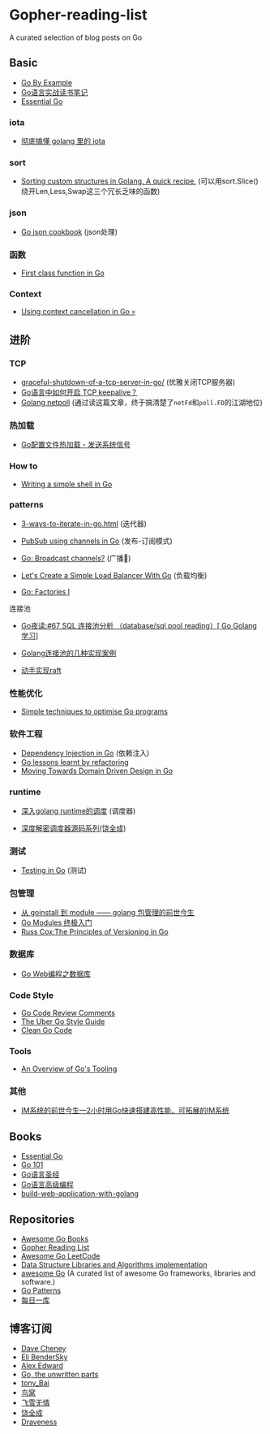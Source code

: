 # Gopher-reading-list
A curated selection of blog posts on Go


## Basic

- [Go By Example](https://gobyexample.com/)
- [Go语言实战读书笔记](https://www.flysnow.org/2017/03/04/go-in-action-go-package.html)
- [Essential Go](https://www.programming-books.io/essential/go/)

### iota
- [彻底搞懂 golang 里的 iota](https://blog.wolfogre.com/posts/golang-iota/)

### sort
- [Sorting custom structures in Golang. A quick recipe.](https://thenotexpert.com/golang-sorting/) (可以用sort.Slice()绕开Len,Less,Swap这三个冗长乏味的函数)


### json
- [Go json cookbook](https://eli.thegreenplace.net/2019/go-json-cookbook/) (json处理)

### 函数
- [First class function in Go](https://mp.weixin.qq.com/s/0zSFzPVLdTl_5IoFgwtnFA)

### Context
- [Using context cancellation in Go 💀](https://www.sohamkamani.com/blog/golang/2018-06-17-golang-using-context-cancellation/)

## 进阶

### TCP
- [graceful-shutdown-of-a-tcp-server-in-go/](https://eli.thegreenplace.net/2020/graceful-shutdown-of-a-tcp-server-in-go/) (优雅关闭TCP服务器)
- [Go语言中如何开启 TCP keepalive？](https://mp.weixin.qq.com/s/v8QPxefWLfAmgPNW2HOYHA)
- [Golang netpoll](http://likakuli.com/post/2018/06/06/golang-network/) (通过读这篇文章，终于搞清楚了`netFd`和`poll.FD`的江湖地位)

### 热加载
- [Go配置文件热加载 - 发送系统信号](https://segmentfault.com/a/1190000019436438)

### How to
- [Writing a simple shell in Go](https://sj14.gitlab.io/post/2018/07-01-go-unix-shell/)


### patterns
- [3-ways-to-iterate-in-go.html](https://blog.kowalczyk.info/article/1Bkr/3-ways-to-iterate-in-go.html) (迭代器)

- [PubSub using channels in Go](https://eli.thegreenplace.net/2020/pubsub-using-channels-in-go/) (发布-订阅模式)

- [Go: Broadcast channels?](https://science.mroman.ch/gobroadcastchannels.html) (广播📢)

- [Let's Create a Simple Load Balancer With Go](https://kasvith.me/posts/lets-create-a-simple-lb-go/) (负载均衡)

- [Go: Factories I](https://science.mroman.ch/gofactory.html)

连接池
- [Go夜读:#67 SQL 连接池分析 （database/sql pool reading）[ Go Golang 学习]](https://www.bilibili.com/video/av75690189?from=search&seid=5328732865312480571)
- [Golang连接池的几种实现案例](https://juejin.im/post/5e58e3b7f265da57537eb7ed#heading-7)

- [动手实现raft](https://eli.thegreenplace.net/2020/implementing-raft-part-0-introduction/)

### 性能优化
- [Simple techniques to optimise Go programs](https://stephen.sh/posts/quick-go-performance-improvements)


### 软件工程
- [Dependency Injection in Go](https://blog.drewolson.org/dependency-injection-in-go) (依赖注入)
- [Go lessons learnt by refactoring](https://anto.pt/post/go-lessons-learnt-by-refactoring)
- [Moving Towards Domain Driven Design in Go](https://www.calhoun.io/moving-towards-domain-driven-design-in-go/)

### runtime
- [深入golang runtime的调度](https://zboya.github.io/post/go_scheduler/#runtime%E8%B0%83%E5%BA%A6%E5%99%A8%E7%9A%84%E5%90%AF%E5%8A%A8) (调度器)

- [深度解密调度器源码系列(饶全成)](https://qcrao.com/2019/09/06/dive-into-go-scheduler-source-code/)

### 测试
- [Testing in Go](https://ieftimov.com/categories/testing-in-go/) (测试)

### 包管理
- [从 goinstall 到 module —— golang 包管理的前世今生](https://blog.wolfogre.com/posts/golang-package-history/)
- [Go Modules 终极入门](https://mp.weixin.qq.com/s/fNMXfpBhBC3UWTbYCnwIMg)
- [Russ Cox:The Principles of Versioning in Go](https://research.swtch.com/vgo-principles)

### 数据库
- [Go Web编程之数据库](https://juejin.im/post/5e277a85e51d450234249c7e)

### Code Style
- [Go Code Review Comments](https://github.com/golang/go/wiki/CodeReviewComments)
- [The Uber Go Style Guide](https://github.com/uber-go/guide/blob/master/style.md)
- [Clean Go Code](https://github.com/Pungyeon/clean-go-article#Interfaces-in-Go)

### Tools
- [An Overview of Go's Tooling](https://www.alexedwards.net/blog/an-overview-of-go-tooling)

### 其他
- [IM系统的前世今生—2小时用Go快速搭建高性能、可拓展的IM系统](https://mp.weixin.qq.com/s/6LG4D4Bt3_lM0QW2RkqI_A)

## Books
- [Essential Go](https://www.programming-books.io/essential/go/)
- [Go 101](https://go101.org/)
- [Go语言圣经](https://yar999.gitbooks.io/gopl-zh/content/)
- [Go语言高级编程](https://yar999.gitbooks.io/gopl-zh/content/)
- [build-web-application-with-golang](https://github.com/astaxie/build-web-application-with-golang)


## Repositories
- [Awesome Go Books](https://github.com/dariubs/GoBooks)
- [Gopher Reading List](https://github.com/enocom/gopher-reading-list)
- [Awesome Go LeetCode](https://github.com/kylesliu/awesome-golang-leetcode)
- [Data Structure Libraries and Algorithms implementation](https://github.com/priyankchheda/algorithms)
- [awesome Go](https://github.com/avelino/awesome-go) (A curated list of awesome Go frameworks, libraries and software.)
- [Go Patterns](https://github.com/tmrts/go-patterns)
- [每日一库](https://github.com/darjun/go-daily-lib)

## 博客订阅
- [Dave Cheney](https://dave.cheney.net/)
- [Eli BenderSky](eli.thegreenplace.net/)
- [Alex Edward](https://www.alexedwards.net/blog/)
- [Go, the unwritten parts](https://rakyll.org/archive/)
- [tony_Bai](https://tonybai.com/)
- [鸟窝](https://colobu.com/)
- [飞雪无情](https://www.flysnow.org/)
- [饶全成](http://qcrao.com/)
- [Draveness](https://draveness.me/index)

